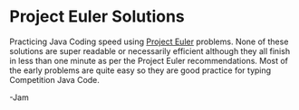 Project Euler Solutions
=======================

Practicing Java Coding speed using [Project Euler](https://projecteuler.net) problems. None of these solutions are super readable or necessarily efficient although they all finish in less than one minute as per the Project Euler recommendations. Most of the early problems are quite easy so they are good practice for typing Competition Java Code.

-Jam
